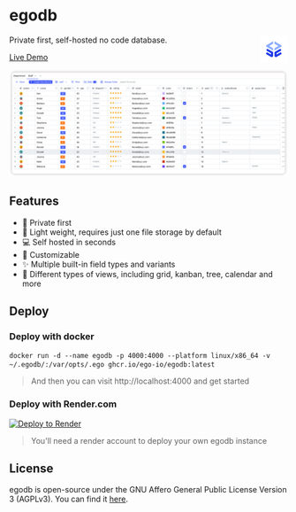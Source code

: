 # egodb

<img height="50px" src="./docs/logo.png" alt="egodb" align="right" />

Private first, self-hosted no code database.

<a href="https://demo.egodb.io/">Live Demo</a>

![ego](./docs/ego.png)

## Features

- :closed_lock_with_key: Private first
- :balloon: Light weight, requires just one file storage by default
- :computer: Self hosted in seconds
- :pencil: Customizable
- :sparkles: Multiple built-in field types and variants
- :city_sunset: Different types of views, including grid, kanban, tree, calendar and more

## Deploy

### Deploy with docker

```
docker run -d --name egodb -p 4000:4000 --platform linux/x86_64 -v ~/.egodb/:/var/opts/.ego ghcr.io/ego-io/egodb:latest
```

> And then you can visit http://localhost:4000 and get started

### Deploy with Render.com

<a href="https://render.com/deploy?repo=https://github.com/ego-io/egodb">
  <img src="https://render.com/images/deploy-to-render-button.svg" alt="Deploy to Render">
</a>

> You'll need a render account to deploy your own egodb instance

## License

egodb is open-source under the GNU Affero General Public License Version 3 (AGPLv3). You can find it [here](./LICENSE).

